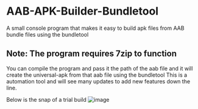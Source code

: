 # AAB-APK-Builder-Bundletool
A small console program that makes it easy to build apk files from AAB bundle files using the bundletool

## Note: The program requires 7zip to function

You can compile the program and pass it the path of the aab file and it will create the universal-apk from that aab file using the bundletool
This is a automation tool and will see many updates to add new features down the line.

Below is the snap of a trial build
![image](https://github.com/steamid1000/AAB-APK-Builder-Bundletool/assets/73237099/7ac14d54-baf5-4f5c-a703-c0d0af58e175)
